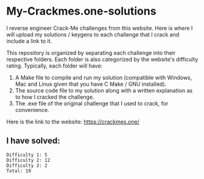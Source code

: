 # My-Crackmes.one-solutions
I reverse engineer Crack-Me challenges from this website.
Here is where I will upload my solutions / keygens to each challenge that I crack and include a link to it.

This repository is organized by separating each challenge into their respective folders. Each folder is also categorized by the website's difficulty rating.
Typically, each folder will have:
1. A Make file to compile and run my solution (compatible with Windows, Mac and Linux given that you have C Make / GNU installed).
2. The source code file to my solution along with a written explanation as to how I cracked the challenge.
3. The .exe file of the original challenge that I used to crack, for convenience.

Here is the link to the website:
https://crackmes.one/

I have solved:
--------------
```
Difficulty 1: 5
Difficulty 2: 12
Difficulty 3: 2
Total: 19
```
